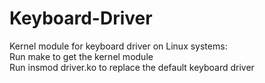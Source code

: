 # Keyboard-Driver<br />
Kernel module for keyboard driver on Linux systems:<br />
Run make to get the kernel module<br />
Run insmod driver.ko to replace the default keyboard driver<br />
